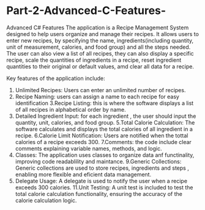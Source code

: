 # Part-2-Advanced-C-Features-
Advanced C# Features
The application is a Recipe Management System designed to help users organize and manage their recipes. It allows users to enter new recipes, by specifying the name, ingredients(including quantity, unit of measurement, calories, and food group) and all the steps needed. The user can also view a list of all recipes, they can also display a specific recipe, scale the quantities of ingredients in a recipe, reset ingredient quantities to their original or default values, amd clear all data for a recipe.

Key features of the application include:
1. Unlimited Recipes: Users can enter an unlimited number of recipes.
2. Recipe Naming: users can assign a name to each recipe for easy identification 
3.Recipe Listing: this is where the software displays a list of all recipes in alphabetical order by name.
4. Detailed Ingredient Input: for each ingredient , the user should input the quantity, unit, calories, and food group. 
5.Total Calorie Calculation: The software calculates and displays the total calories of all ingredient in a recipe.
6.Calorie Limit Notification: Users are notified when the tottal calories of a recipe exceeds 300.
7.Comments: the code include clear comments explaining variable names, methods, and logic.
8. Classes: The application uses classes to organize data anf functinality, improving code readablility and maintance. 
9.Generic Collections: Generic collections are used to store recipes, ingredients and steps , enabling more flexible and eficient data management.
10. Delegate Usage: A delegate is used to notify the user when a recipe exceeds 300 calories.
11.Unit Testing: A unit test is included to test the total calorie calculation functionality, ensuring the accuracy of the calorie calculation logic.
  
